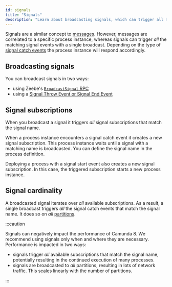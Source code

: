 ```yaml
---
id: signals
title: "Signals"
description: "Learn about broadcasting signals, which can trigger all matching signal events with a single broadcast."
---
```


Signals are a similar concept to [messages](messages.md). However, messages are correlated to a specific
process instance, whereas signals can trigger _all_ the matching signal events with a single broadcast.
Depending on the type of [signal catch events](../modeler/bpmn/signal-events/signal-events.md) the process instance will
respond accordingly.

## Broadcasting signals

You can broadcast signals in two ways:

- using Zeebe's [`BroadcastSignal` RPC](../../../apis-tools/grpc/#broadcastsignal-rpc)
- using a [Signal Throw Event or Signal End Event](../modeler/bpmn/signal-events/signal-events.md#signal-throw-events)

## Signal subscriptions

When you broadcast a signal it triggers _all_ signal subscriptions that match the signal name.

When a process instance encounters a signal catch event it creates a new signal subscription.
This process instance waits until a signal with a matching name is broadcasted. You can define the signal name in the
process definition.

Deploying a process with a signal start event also creates a new signal subscription. In this case, the triggered
subscription starts a new process instance.

## Signal cardinality

A broadcasted signal iterates over _all_ available subscriptions. As a result, a single broadcast triggers _all_ the
signal catch events that match the signal name. It does so on _all_ [partitions](../zeebe/technical-concepts/partitions.md).

:::caution

Signals can negatively impact the performance of Camunda 8. We recommend using signals only when and where they are
necessary. Performance is impacted in two ways:

- signals trigger _all_ available subscriptions that match the signal name, potentially resulting in the continued
  execution of many processes.
- signals are broadcasted to _all_ partitions, resulting in lots of network traffic. This scales linearly with the
  number of partitions.

:::

